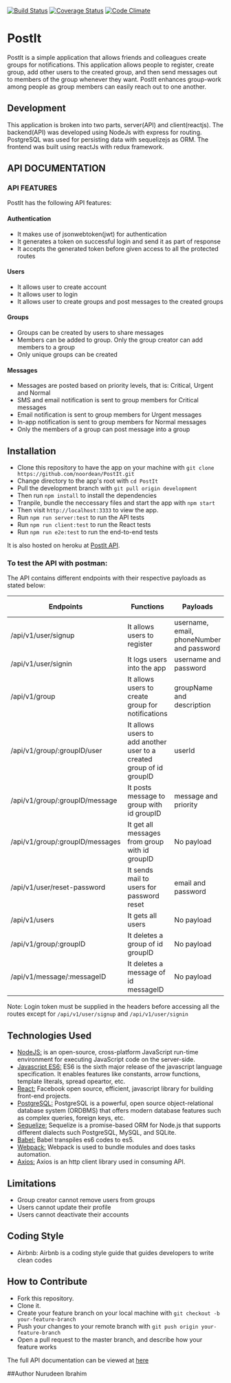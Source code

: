 [![Build Status](https://travis-ci.org/noordean/PostIt.svg?branch=implement-feedback)](https://travis-ci.org/noordean/PostIt)
[![Coverage Status](https://coveralls.io/repos/github/noordean/PostIt/badge.svg?branch=implement-feedback)](https://coveralls.io/github/noordean/PostIt?branch=implement-feedback)
[![Code Climate](https://codeclimate.com/github/noordean/PostIt/badges/gpa.svg)](https://codeclimate.com/github/noordean/PostIt)
# PostIt
PostIt is a simple application that allows friends and colleagues create groups for notifications. This application allows people to register, create group, add other users to the created group, and then send messages out to members of the group whenever they want. PostIt enhances group-work among people as group members can easily reach out to one another.

## Development
This application is broken into two parts, server(API) and client(reactjs).
The backend(API) was developed using NodeJs with express for routing. PostgreSQL was used for persisting data with sequelizejs as ORM.
The frontend was built using reactJs with redux framework.

## API DOCUMENTATION
### API FEATURES
PostIt has the following API features:

#### Authentication
- It makes use of jsonwebtoken(jwt) for authentication
- It generates a token on successful login and send it as part of response
- It accepts the generated token before given access to all the protected routes

#### Users
- It allows user to create account
- It allows user to login
- It allows user to create groups and post messages to the created groups

#### Groups
- Groups can be created by users to share messages
- Members can be added to group. Only the group creator can add members to a group
- Only unique groups can be created

#### Messages
- Messages are posted based on priority levels, that is: Critical, Urgent and Normal
- SMS and email notification is sent to group members for Critical messages
- Email notification is sent to group members for Urgent messages
- In-app notification is sent to group members for Normal messages
- Only the members of a group can post message into a group
 
## Installation
- Clone this repository to have the app on your machine with ```git clone https://github.com/noordean/PostIt.git```
- Change directory to the app's root with ```cd PostIt```
- Pull the development branch with ```git pull origin development```
- Then run ```npm install```  to install the dependencies
- Tranpile, bundle the neccessary files and start the app with ```npm start```
- Then visit ```http://localhost:3333``` to view the app.
- Run ```npm run server:test``` to run the API tests
- Run ```npm run client:test``` to run the React tests
- Run ```npm run e2e:test``` to run the end-to-end tests

It is also hosted on heroku at <a href="https://full-postit.herokuapp.com/" target="_blank">PostIt API</a>.

### To test the API with postman:

The API contains different endpoints with their respective payloads as stated below:

| Endpoints                    | Functions                                                               | Payloads                 | Request Methods |
|------------------------------|-------------------------------------------------------------------------|--------------------------|-----------------|
| /api/v1/user/signup             | It allows users to register                                | username, email, phoneNumber and password    | POST            |
| /api/v1/user/signin             | It logs users into the app                                       | username and password    | POST            |
| /api/v1/group                   | It allows users to create group for notifications                    | groupName and description | POST            |
| /api/v1/group/:groupID/user     | It allows users to add another user to a created group of id groupID | userId                | POST            |
| /api/v1/group/:groupID/message  | It posts message to group with id groupID                              | message and priority     | POST            |
| /api/v1/group/:groupID/messages | It get all messages from group with id groupID                          | No payload               | GET             |
| /api/v1/user/reset-password            | It sends mail to users for password reset                      | email and password               | POST            |
| /api/v1/users             | It gets all users                      | No payload               | GET            |
| /api/v1/group/:groupID             | It deletes a group of id groupID                      | No payload               | DELETE            |
| /api/v1/message/:messageID             | It deletes a message of id messageID                      | No payload               | DELETE            |

Note: Login token must be supplied in the headers before accessing all the routes except for ```/api/v1/user/signup``` and ```/api/v1/user/signin```


## Technologies Used
* [NodeJS:](https://nodejs.org/en/) is an open-source, cross-platform JavaScript run-time environment for executing JavaScript code on the server-side.
* [Javascript ES6:](https://en.wikipedia.org/wiki/ECMAScript) ES6 is the sixth major release of the javascript language specification. It enables features like constants, arrow functions, template literals, spread opeartor, etc.
* [React:](https://facebook.github.io/react/tutorial/tutorial.html) Facebook open source, efficient, javascript library for building front-end projects.
* [PostgreSQL:](https://www.postgresql.org/) PostgreSQL is a powerful, open source object-relational database system (ORDBMS) that offers modern database features such as complex queries, foreign keys, etc.
* [Sequelize:](http://docs.sequelizejs.com/) Sequelize is a promise-based ORM for Node.js that supports different dialects such PostgreSQL, MySQL, and SQLite.
* [Babel:](https://babeljs.io/)  Babel transpiles es6 codes to es5.
* [Webpack:](https://webpack.github.io/docs/what-is-webpack.html) Webpack is used to bundle modules and does tasks automation.
* [Axios:](https://www.npmjs.com/package/axios) Axios is an http client library used in consuming API.

## Limitations
- Group creator cannot remove users from groups
- Users cannot update their profile
- Users cannot deactivate their accounts

## Coding Style
- Airbnb: Airbnb is a coding style guide that guides developers to write clean codes

## How to Contribute
- Fork this repository.
- Clone it.
- Create your feature branch on your local machine with ```git checkout -b your-feature-branch```
- Push your changes to your remote branch with ```git push origin your-feature-branch```
- Open a pull request to the master branch, and describe how your feature works

The full API documentation can be viewed at <a href="https://app.swaggerhub.com/apis/postit1/PostIt/1.0.0" target="_blank">here</a>

##Author
Nurudeen Ibrahim